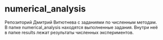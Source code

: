 # numerical_analysis
Репозиторий Дмитрий Витютнева с заданиями по численным методам.
В папке numerical_analysis находятся выполненные задания.
Внутри неё в папке results лежат результаты численных экспериментов.
